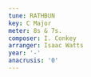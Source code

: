 ```yaml
---
tune: RATHBUN
key: C Major
meter: 8s & 7s.
composer: I. Conkey
arranger: Isaac Watts
year: '-'
anacrusis: '0'
---
```

